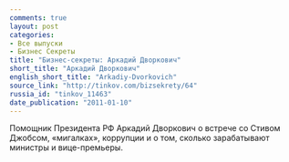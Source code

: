 ```yaml
---
comments: true
layout: post
categories:
- Все выпуски
- Бизнес Секреты
title: "Бизнес-секреты: Аркадий Дворкович"
short_title: "Аркадий Дворкович"
english_short_title: "Arkadiy-Dvorkovich"
source_link: "http://tinkov.com/bizsekrety/64"
russia_id: "tinkov_11463"
date_publication: "2011-01-10"
---
```

Помощник Президента РФ Аркадий Дворкович о встрече со Стивом Джобсом, «мигалках», коррупции и о том, сколько зарабатывают министры и вице-премьеры.
